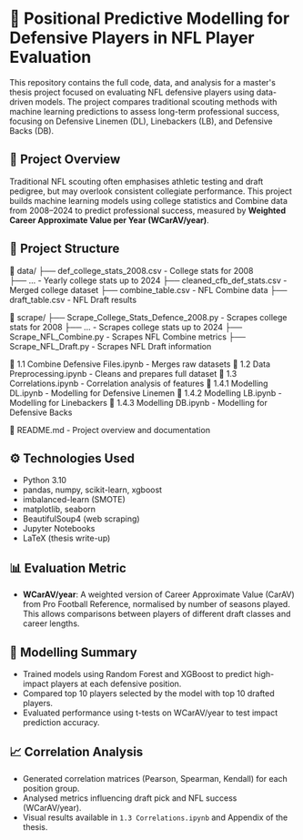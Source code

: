 # 🏈 Positional Predictive Modelling for Defensive Players in NFL Player Evaluation

This repository contains the full code, data, and analysis for a master's thesis project focused on evaluating NFL defensive players using data-driven models. The project compares traditional scouting methods with machine learning predictions to assess long-term professional success, focusing on Defensive Linemen (DL), Linebackers (LB), and Defensive Backs (DB).

## 📘 Project Overview

Traditional NFL scouting often emphasises athletic testing and draft pedigree, but may overlook consistent collegiate performance. This project builds machine learning models using college statistics and Combine data from 2008–2024 to predict professional success, measured by **Weighted Career Approximate Value per Year (WCarAV/year)**.

## 📁 Project Structure

📁 data/
├── def_college_stats_2008.csv   - College stats for 2008 <br>
├── ...                          - Yearly college stats up to 2024
├── cleaned_cfb_def_stats.csv    - Merged college dataset
├── combine_table.csv            - NFL Combine data
├── draft_table.csv              - NFL Draft results

📁 scrape/
├── Scrape_College_Stats_Defence_2008.py       - Scrapes college stats for 2008
├── ...                                        - Scrapes college stats up to 2024
├── Scrape_NFL_Combine.py                      - Scrapes NFL Combine metrics
├── Scrape_NFL_Draft.py                        - Scrapes NFL Draft information

📄 1.1 Combine Defensive Files.ipynb    - Merges raw datasets
📄 1.2 Data Preprocessing.ipynb        - Cleans and prepares full dataset
📄 1.3 Correlations.ipynb              - Correlation analysis of features
📄 1.4.1 Modelling DL.ipynb            - Modelling for Defensive Linemen
📄 1.4.2 Modelling LB.ipynb            - Modelling for Linebackers
📄 1.4.3 Modelling DB.ipynb            - Modelling for Defensive Backs

📄 README.md                           - Project overview and documentation




## ⚙️ Technologies Used

- Python 3.10
- pandas, numpy, scikit-learn, xgboost
- imbalanced-learn (SMOTE)
- matplotlib, seaborn
- BeautifulSoup4 (web scraping)
- Jupyter Notebooks
- LaTeX (thesis write-up)

## 📊 Evaluation Metric

- **WCarAV/year**: A weighted version of Career Approximate Value (CarAV) from Pro Football Reference, normalised by number of seasons played. This allows comparisons between players of different draft classes and career lengths.

## 🧠 Modelling Summary

- Trained models using Random Forest and XGBoost to predict high-impact players at each defensive position.
- Compared top 10 players selected by the model with top 10 drafted players.
- Evaluated performance using t-tests on WCarAV/year to test impact prediction accuracy.

## 📈 Correlation Analysis

- Generated correlation matrices (Pearson, Spearman, Kendall) for each position group.
- Analysed metrics influencing draft pick and NFL success (WCarAV/year).
- Visual results available in `1.3 Correlations.ipynb` and Appendix of the thesis.



